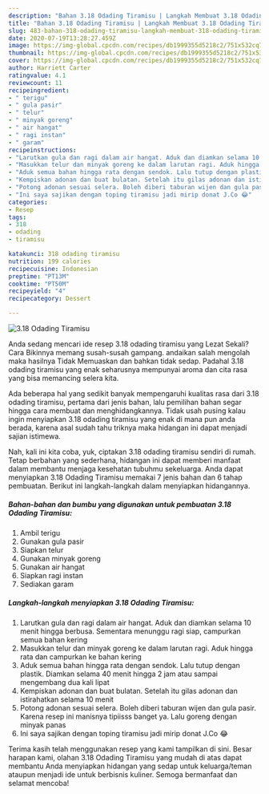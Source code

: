 ```yaml
---
description: "Bahan 3.18 Odading Tiramisu | Langkah Membuat 3.18 Odading Tiramisu Yang Bikin Ngiler"
title: "Bahan 3.18 Odading Tiramisu | Langkah Membuat 3.18 Odading Tiramisu Yang Bikin Ngiler"
slug: 483-bahan-318-odading-tiramisu-langkah-membuat-318-odading-tiramisu-yang-bikin-ngiler
date: 2020-07-19T13:28:27.459Z
image: https://img-global.cpcdn.com/recipes/db1999355d5218c2/751x532cq70/318-odading-tiramisu-foto-resep-utama.jpg
thumbnail: https://img-global.cpcdn.com/recipes/db1999355d5218c2/751x532cq70/318-odading-tiramisu-foto-resep-utama.jpg
cover: https://img-global.cpcdn.com/recipes/db1999355d5218c2/751x532cq70/318-odading-tiramisu-foto-resep-utama.jpg
author: Harriett Carter
ratingvalue: 4.1
reviewcount: 11
recipeingredient:
- " terigu"
- " gula pasir"
- " telur"
- " minyak goreng"
- " air hangat"
- " ragi instan"
- " garam"
recipeinstructions:
- "Larutkan gula dan ragi dalam air hangat. Aduk dan diamkan selama 10 menit hingga berbusa. Sementara menunggu ragi siap, campurkan semua bahan kering"
- "Masukkan telur dan minyak goreng ke dalam larutan ragi. Aduk hingga rata dan campurkan ke bahan kering"
- "Aduk semua bahan hingga rata dengan sendok. Lalu tutup dengan plastik. Diamkan selama 40 menit hingga 2 jam atau sampai mengembang dua kali lipat"
- "Kempiskan adonan dan buat bulatan. Setelah itu gilas adonan dan istirahatkan selama 10 menit"
- "Potong adonan sesuai selera. Boleh diberi taburan wijen dan gula pasir. Karena resep ini manisnya tipiisss banget ya. Lalu goreng dengan minyak panas"
- "Ini saya sajikan dengan toping tiramisu jadi mirip donat J.Co 😂"
categories:
- Resep
tags:
- 318
- odading
- tiramisu

katakunci: 318 odading tiramisu 
nutrition: 199 calories
recipecuisine: Indonesian
preptime: "PT13M"
cooktime: "PT50M"
recipeyield: "4"
recipecategory: Dessert

---
```



![3.18 Odading Tiramisu](https://img-global.cpcdn.com/recipes/db1999355d5218c2/751x532cq70/318-odading-tiramisu-foto-resep-utama.jpg)

Anda sedang mencari ide resep 3.18 odading tiramisu yang Lezat Sekali? Cara Bikinnya memang susah-susah gampang. andaikan salah mengolah maka hasilnya Tidak Memuaskan dan bahkan tidak sedap. Padahal 3.18 odading tiramisu yang enak seharusnya mempunyai aroma dan cita rasa yang bisa memancing selera kita.



Ada beberapa hal yang sedikit banyak mempengaruhi kualitas rasa dari 3.18 odading tiramisu, pertama dari jenis bahan, lalu pemilihan bahan segar hingga cara membuat dan menghidangkannya. Tidak usah pusing kalau ingin menyiapkan 3.18 odading tiramisu yang enak di mana pun anda berada, karena asal sudah tahu triknya maka hidangan ini dapat menjadi sajian istimewa.


Nah, kali ini kita coba, yuk, ciptakan 3.18 odading tiramisu sendiri di rumah. Tetap berbahan yang sederhana, hidangan ini dapat memberi manfaat dalam membantu menjaga kesehatan tubuhmu sekeluarga. Anda dapat menyiapkan 3.18 Odading Tiramisu memakai 7 jenis bahan dan 6 tahap pembuatan. Berikut ini langkah-langkah dalam menyiapkan hidangannya.

<!--inarticleads1-->

##### Bahan-bahan dan bumbu yang digunakan untuk pembuatan 3.18 Odading Tiramisu:

1. Ambil  terigu
1. Gunakan  gula pasir
1. Siapkan  telur
1. Gunakan  minyak goreng
1. Gunakan  air hangat
1. Siapkan  ragi instan
1. Sediakan  garam




<!--inarticleads2-->

##### Langkah-langkah menyiapkan 3.18 Odading Tiramisu:

1. Larutkan gula dan ragi dalam air hangat. Aduk dan diamkan selama 10 menit hingga berbusa. Sementara menunggu ragi siap, campurkan semua bahan kering
1. Masukkan telur dan minyak goreng ke dalam larutan ragi. Aduk hingga rata dan campurkan ke bahan kering
1. Aduk semua bahan hingga rata dengan sendok. Lalu tutup dengan plastik. Diamkan selama 40 menit hingga 2 jam atau sampai mengembang dua kali lipat
1. Kempiskan adonan dan buat bulatan. Setelah itu gilas adonan dan istirahatkan selama 10 menit
1. Potong adonan sesuai selera. Boleh diberi taburan wijen dan gula pasir. Karena resep ini manisnya tipiisss banget ya. Lalu goreng dengan minyak panas
1. Ini saya sajikan dengan toping tiramisu jadi mirip donat J.Co 😂




Terima kasih telah menggunakan resep yang kami tampilkan di sini. Besar harapan kami, olahan 3.18 Odading Tiramisu yang mudah di atas dapat membantu Anda menyiapkan hidangan yang sedap untuk keluarga/teman ataupun menjadi ide untuk berbisnis kuliner. Semoga bermanfaat dan selamat mencoba!
